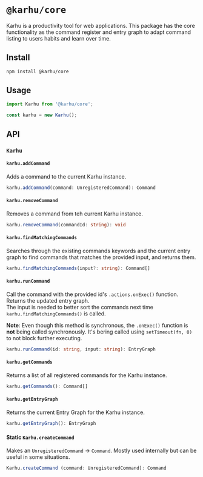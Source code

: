 # `@karhu/core`

Karhu is a productivity tool for web applications. This package has the core functionality
as the command register and entry graph to adapt command listing to users habits and learn over time.

## Install

```bash
npm install @karhu/core
```

## Usage

```js
import Karhu from '@karhu/core';

const karhu = new Karhu();
```

## API

### `Karhu`

#### `karhu.addCommand`

Adds a command to the current Karhu instance.

```ts
karhu.addCommand(command: UnregisteredCommand): Command
```

#### `karhu.removeCommand`

Removes a command from teh current Karhu instance.

```ts
karhu.removeCommand(commandId: string): void
```

#### `karhu.findMatchingCommands`

Searches through the existing commands keywords and the current entry graph to
find commands that matches the provided input, and returns them.

```ts
karhu.findMatchingCommands(input?: string): Command[]
```

#### `karhu.runCommand`

Call the command with the provided id's `.actions.onExec()` function.  
Returns the updated entry graph.  
The input is needed to better sort the commands next time `karhu.findMatchingCommands()` is called.

**Note**: Even though this method is synchronous, the `.onExec()`
function is **not** being called synchronously. It's bering called using `setTimeout(fn, 0)` to not block further executing.

```ts
karhu.runCommand(id: string, input: string): EntryGraph
```

#### `karhu.getCommands`

Returns a list of all registered commands for the Karhu instance.

```ts
karhu.getCommands(): Command[]
```

#### `karhu.getEntryGraph`

Returns the current Entry Graph for the Karhu instance.

```ts
karhu.getEntryGraph(): EntryGraph
```

#### Static `Karhu.createCommand`

Makes an `UnregisteredCommand` -> `Command`. Mostly used internally but can be useful in
some situations.

```ts
Karhu.createCommand (command: UnregisteredCommand): Command
```
